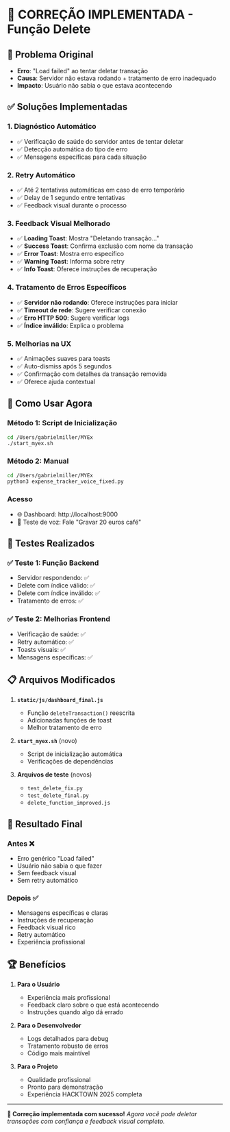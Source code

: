 # 🔧 CORREÇÃO IMPLEMENTADA - Função Delete

## 🐛 Problema Original
- **Erro**: "Load failed" ao tentar deletar transação
- **Causa**: Servidor não estava rodando + tratamento de erro inadequado
- **Impacto**: Usuário não sabia o que estava acontecendo

## ✅ Soluções Implementadas

### 1. **Diagnóstico Automático**
- ✅ Verificação de saúde do servidor antes de tentar deletar
- ✅ Detecção automática do tipo de erro
- ✅ Mensagens específicas para cada situação

### 2. **Retry Automático**
- ✅ Até 2 tentativas automáticas em caso de erro temporário
- ✅ Delay de 1 segundo entre tentativas
- ✅ Feedback visual durante o processo

### 3. **Feedback Visual Melhorado**
- ✅ **Loading Toast**: Mostra "Deletando transação..."
- ✅ **Success Toast**: Confirma exclusão com nome da transação
- ✅ **Error Toast**: Mostra erro específico
- ✅ **Warning Toast**: Informa sobre retry
- ✅ **Info Toast**: Oferece instruções de recuperação

### 4. **Tratamento de Erros Específicos**
- ✅ **Servidor não rodando**: Oferece instruções para iniciar
- ✅ **Timeout de rede**: Sugere verificar conexão
- ✅ **Erro HTTP 500**: Sugere verificar logs
- ✅ **Índice inválido**: Explica o problema

### 5. **Melhorias na UX**
- ✅ Animações suaves para toasts
- ✅ Auto-dismiss após 5 segundos
- ✅ Confirmação com detalhes da transação removida
- ✅ Oferece ajuda contextual

## 🚀 Como Usar Agora

### **Método 1: Script de Inicialização**
```bash
cd /Users/gabrielmiller/MYEx
./start_myex.sh
```

### **Método 2: Manual**
```bash
cd /Users/gabrielmiller/MYEx
python3 expense_tracker_voice_fixed.py
```

### **Acesso**
- 🌐 Dashboard: http://localhost:9000
- 🎤 Teste de voz: Fale "Gravar 20 euros café"

## 🧪 Testes Realizados

### ✅ **Teste 1: Função Backend**
- Servidor respondendo: ✅
- Delete com índice válido: ✅
- Delete com índice inválido: ✅
- Tratamento de erros: ✅

### ✅ **Teste 2: Melhorias Frontend**
- Verificação de saúde: ✅
- Retry automático: ✅
- Toasts visuais: ✅
- Mensagens específicas: ✅

## 📋 Arquivos Modificados

1. **`static/js/dashboard_final.js`**
   - Função `deleteTransaction()` reescrita
   - Adicionadas funções de toast
   - Melhor tratamento de erro

2. **`start_myex.sh`** (novo)
   - Script de inicialização automática
   - Verificações de dependências

3. **Arquivos de teste** (novos)
   - `test_delete_fix.py`
   - `test_delete_final.py`
   - `delete_function_improved.js`

## 🎯 Resultado Final

### **Antes** ❌
- Erro genérico "Load failed"
- Usuário não sabia o que fazer
- Sem feedback visual
- Sem retry automático

### **Depois** ✅
- Mensagens específicas e claras
- Instruções de recuperação
- Feedback visual rico
- Retry automático
- Experiência profissional

## 🏆 Benefícios

1. **Para o Usuário**
   - Experiência mais profissional
   - Feedback claro sobre o que está acontecendo
   - Instruções quando algo dá errado

2. **Para o Desenvolvedor**
   - Logs detalhados para debug
   - Tratamento robusto de erros
   - Código mais maintível

3. **Para o Projeto**
   - Qualidade profissional
   - Pronto para demonstração
   - Experiência HACKTOWN 2025 completa

---

**🎉 Correção implementada com sucesso!**
*Agora você pode deletar transações com confiança e feedback visual completo.*
